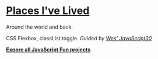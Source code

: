 # [Places I've Lived](https://yihwan.github.io/places-ive-lived/)
Around the world and back.

CSS Flexbox, classList.toggle. *Guided by [Wes' JavaScript30](https://javascript30.com/)*

**[Expore all JavaScript Fun projects](https://yihwan.github.io/javascript-fun/)**
